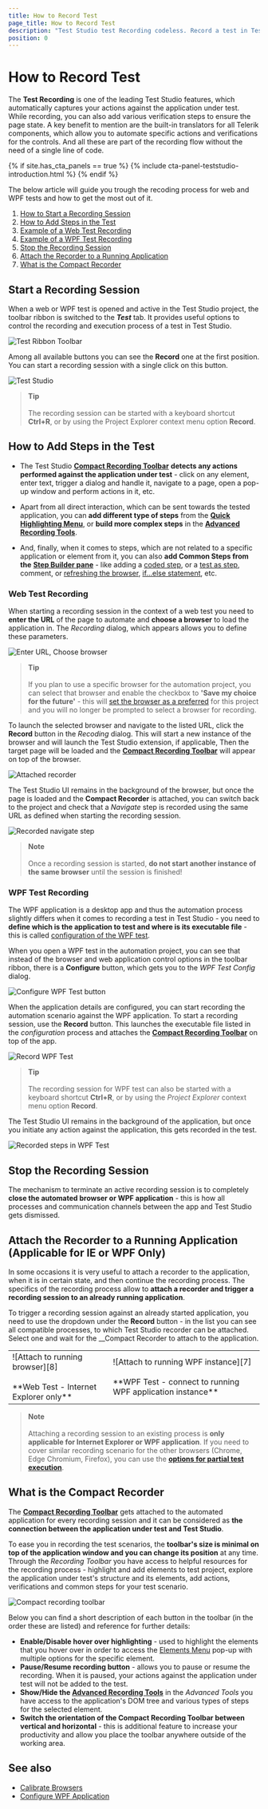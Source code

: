 ```yaml
---
title: How to Record Test
page_title: How to Record Test
description: "Test Studio test Recording codeless. Record a test in Test Studio without writing code. Launch new browser to record a test. Can I start recording from certain point in my application. Can I attach Test Studio to a running browser or application. Codeless test automation with Test Studio."
position: 0
---
```

# How to Record Test

The **Test Recording** is one of the leading Test Studio features, which automatically captures your actions against the application under test. While recording, you can also add various verification steps to ensure the page state. A key benefit to mention are the built-in translators for all Telerik components, which allow you to automate specific actions and verifications for the controls. And all these are part of the recording flow without the need of a single line of code.

{% if site.has_cta_panels == true %}
{% include cta-panel-teststudio-introduction.html %}
{% endif %}

The below article will guide you trough the recoding process for web and WPF tests and how to get the most out of it.

1. [How to Start a Recording Session](#start-a-recording-session)
1. [How to Add Steps in the Test](#how-to-add-steps-in-the-test)
1. [Example of a Web Test Recording](#web-test-recording)
1. [Example of a WPF Test Recording](#wpf-test-recording)
1. [Stop the Recording Session](#stop-the-recording-session)
1. [Attach the Recorder to a Running Application](#attach-the-recorder-to-a-running-application-applicable-for-ie-or-wpf-only)
1. [What is the Compact Recorder](#what-is-the-compact-recorder)

## __Start a Recording Session__

When a web or WPF test is opened and active in the Test Studio project, the toolbar ribbon is switched to the ___Test___ tab. It provides useful options to control the recording and execution process of a test in Test Studio.

![Test Ribbon Toolbar][2]

Among all available buttons you can see the __Record__ one at the first position. You can start a recording session with a single click on this button.

![Test Studio][1]

> **Tip**
> <br>
> <br>
> The recording session can be started with a keyboard shortcut **Ctrl+R**, or by using the Project Explorer context menu option __Record__.

## How to Add Steps in the Test

* The Test Studio <a href="/features/recorder/compact-recording-toolbar" target="_blank">**Compact Recording Toolbar**</a> __detects any actions performed against the application under test__ - click on any element, enter text, trigger a dialog and handle it, navigate to a page, open a pop-up window and perform actions in it, etc.

* Apart from all direct interaction, which can be sent towards the tested application, you can __add different type of steps__ from the <a href="/features/recorder/compact-recording-toolbar" target="_blank">__Quick Highlighting Menu__</a>, or __build more complex steps__ in the <a href="/features/recorder/advanced-recording-tools/dom-explorer" target="_blank">__Advanced Recording Tools__</a>.

* And, finally, when it comes to steps, which are not related to a specific application or element from it, you can also __add Common Steps from the__ <a href="/features/custom-steps/overview" target="_blank">__Step Builder pane__</a> - like adding a <a href="/features/coded-steps/coded-step" target="_blank">coded step</a>, or a <a href="/features/custom-steps/test-as-step" target="_blank">test as step</a>, comment, or <a href="/features/custom-steps/capture" target="_blank">refreshing the browser</a>, <a href="/features/logical-steps/if-else" target="_blank">if...else statement</a>, etc.

### Web Test Recording

When starting a recording session in the context of a web test you need to __enter the URL__ of the page to automate and __choose a browser__ to load the application in. The _Recording_ dialog, which appears allows you to define these parameters.

![Enter URL, Choose browser][3]

> **Tip**
> <br>
> <br>
> If you plan to use a specific browser for the automation project, you can select that browser and enable the checkbox to __'Save my choice for the future'__ - this will <a href="/automated-tests/test-execution/quick-run-browsers#preferred-browser" target="_blank">set the browser as a preferred</a> for this project and you will no longer be prompted to select a browser for recording.

To launch the selected browser and navigate to the listed URL, click the __Record__ button in the _Recoding_ dialog. This will start a new instance of the browser and will launch the Test Studio extension, if applicable, Then the target page will be loaded and the <a href="/features/recorder/compact-recording-toolbar" target="_blank">**Compact Recording Toolbar**</a> will appear on top of the browser.

![Attached recorder][5]

The Test Studio UI remains in the background of the browser, but once the page is loaded and the __Compact Recorder__ is attached, you can switch back to the project and check that a _Navigate_ step is recorded using the same URL as defined when starting the recording session.

![Recorded navigate step][5a]

> **Note**
> <br>
> <br>
> Once a recording session is started, **do not start another instance of the same browser** until the session is finished!

### WPF Test Recording

The WPF application is a desktop app and thus the automation process slightly differs when it comes to recording a test in Test Studio - you need to __define which is the application to test and where is its executable file__ - this is called <a href="/automated-tests/wpf/wpf-test" target="_blank">configuration of the WPF test</a>.

When you open a WPF test in the automation project, you can see that instead of the browser and web application control options in the toolbar ribbon, there is a __Configure__ button, which gets you to the _WPF Test Config_ dialog.

![Configure WPF Test button][10]

When the application details are configured, you can start recording the automation scenario against the WPF application. To start a recording session, use the __Record__ button. This launches the executable file listed in the _configuration_ process and attaches the <a href="/features/recorder/compact-recording-toolbar" target="_blank">**Compact Recording Toolbar**</a> on top of the app.

![Record WPF Test][11]

> **Tip**
> <br>
> <br>
> The recording session for WPF test can also be started with a keyboard shortcut **Ctrl+R**, or by using the _Project Explorer_ context menu option __Record__.

The Test Studio UI remains in the background of the application, but once you initiate any action against the application, this gets recorded in the test.

![Recorded steps in WPF Test][12]

## Stop the Recording Session

The mechanism to terminate an active recording session is to completely __close the automated browser or WPF application__ - this is how all processes and communication channels between the app and Test Studio gets dismissed.

## Attach the Recorder to a Running Application (Applicable for IE or WPF Only)

In some occasions it is very useful to attach a recorder to the application, when it is in certain state, and then continue the recording process. The specifics of the recording process allow to __attach a recorder and trigger a recording session to an already running application__.

To trigger a recording session against an already started application, you need to use the dropdown under the __Record__ button - in the list you can see all compatible processes, to which Test Studio recorder can be attached. Select one and wait for the __Compact Recorder to attach to the application.

<table id=no-table>
	<tr>
		<td>![Attach to running browser][8] <br><br>**Web Test - Internet Explorer only**</td>
		<td>![Attach to running WPF instance][7] <br><br>**WPF Test - connect to running WPF application instance**</td>
	</tr>
<table>

> **Note**
> <br>
> <br>
> Attaching a recording session to an existing process is __only applicable for Internet Explorer or WPF application__. If you need to cover similar recording scenario for the other browsers (Chrome, Edge Chromium, Firefox), you can use the <a href="/automated-tests/test-execution/partial-test-execution" target="_blank">__options for partial test execution__</a>.

## What is the Compact Recorder

The  <a href="/features/recorder/compact-recording-toolbar" target="_blank">**Compact Recording Toolbar**</a> gets attached to the automated application for every recording session and it can be considered as __the connection between the application under test and Test Studio__.

To ease you in recording the test scenarios, the __toolbar's size is minimal on top of the application window and you can change its position__ at any time. Through the _Recording Toolbar_ you have access to helpful resources for the recording process - highlight and add elements to test project, explore the application under test's structure and its elements, add actions, verifications and common steps for your test scenario.

![Compact recording toolbar][6]

Below you can find a short description of each button in the toolbar (in the order these are listed) and reference for further details:

* __Enable/Disable hover over highlighting__ - used to highlight the elements that you hover over in order to access the <a href="/features/recorder/compact-recording-toolbar#hover-over-highlighting" target="_blank">Elements Menu</a> pop-up with multiple options for the specific element.
* __Pause/Resume recording button__ - allows you to pause or resume the recording. When it is paused, your actions against the application under test will not be added to the test.
* __Show/Hide the <a href="/features/recorder/advanced-recording-tools/dom-explorer" target="_blank">Advanced Recording Tools</a>__  in the _Advanced Tools_ you have access to the application's DOM tree and various types of steps for the selected element.
* __Switch the orientation of the **Compact Recording Toolbar** between vertical and horizontal__ - this is additional feature to increase your productivity and allow you place the toolbar anywhere outside of the working area.

## See also ##

* <a href="/features/project-settings/browsers" target="_blank">Calibrate Browsers</a>
* <a href="/automated-tests/wpf/wpf-test" target="_blank">Configure WPF Application</a>


[1]: /img/automated-tests/recording/overview/fig1.png
[2]: /img/automated-tests/recording/overview/fig2.png
[3]: /img/automated-tests/recording/overview/fig3.png
[4]: /img/automated-tests/recording/overview/fig4.png
[5]: /img/automated-tests/recording/overview/fig5.png
[5a]: /img/automated-tests/recording/overview/fig5a.png
[6]: /img/automated-tests/recording/overview/fig6.png
[10]: /img/automated-tests/recording/overview/fig10.png
[11]: /img/automated-tests/recording/overview/fig11.png
[12]: /img/automated-tests/recording/overview/fig12.png
[8]: /img/features/recorder/test-recorder/fig6.png
[7]: /img/features/recorder/test-recorder/fig7.png

